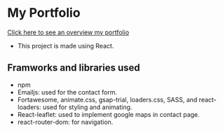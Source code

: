 # My Portfolio

[Click here to see an overview my portfolio](https://youtu.be/ROEK3PmsWf4)

- This project is made using React.

## Framworks and libraries used

- npm
- Emailjs: used for the contact form.
- Fortawesome, animate.css, gsap-trial, loaders.css, SASS, and react-loaders: used for styling and animating.
- React-leaflet: used to implement google maps in contact page.
- react-router-dom: for navigation.

